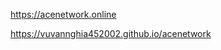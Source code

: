 https://acenetwork.online

<!--  -->

https://vuvannghia452002.github.io/acenetwork

<!--  -->

<!--  -->

